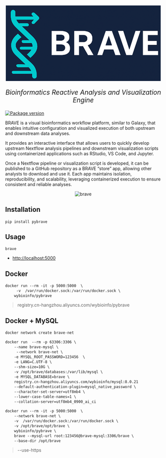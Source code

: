 <p align="center">
  <img src="https://raw.githubusercontent.com/pybrave/brave/refs/heads/master/brave/frontend/img/logo.png" alt="brave" style="width: 500px;">
</p>
<p align="center" style="font-size: 1.5em;">
    <em>Bioinformatics Reactive Analysis and Visualization Engine</em>
</p>

<a href="https://pypi.org/project/pybrave" target="_blank">
    <img src="https://img.shields.io/pypi/v/pybrave?color=%2334D058&label=pypi%20package" alt="Package version">
</a>


BRAVE is a visual bioinformatics workflow platform, similar to Galaxy, that enables intuitive configuration and visualized execution of both upstream and downstream data analyses.

It provides an interactive interface that allows users to quickly develop upstream Nextflow analysis pipelines and downstream visualization scripts using containerized applications such as RStudio, VS Code, and Jupyter.

Once a Nextflow pipeline or visualization script is developed, it can be published to a GitHub repository as a BRAVE “store” app, allowing other analysts to download and use it. Each app maintains isolation, reproducibility, and scalability, leveraging containerized execution to ensure consistent and reliable analyses.



<p align="center">
  <img src="https://pybrave.github.io/brave-doc/assets/images/software_metaphlan-749e353b90a17c2a88106c3d04ce8177.gif" alt="brave" style="width: 500px;">
</p>




## Installation
```
pip install pybrave
```

## Usage
```
brave
```
+ <http://localhost:5000>


## Docker
```
docker run --rm -it -p 5000:5000  \
     -v  /var/run/docker.sock:/var/run/docker.sock \
    wybioinfo/pybrave
```

>  registry.cn-hangzhou.aliyuncs.com/wybioinfo/pybrave

## Docker + MySQL
```
docker network create brave-net
```
```
docker run  --rm -p 63306:3306 \
    --name brave-mysql \
     --network brave-net \
    -e MYSQL_ROOT_PASSWORD=123456  \
    -e LANG=C.UTF-8 \
    --shm-size=10G \
    -v /opt/brave/databases:/var/lib/mysql \
    -e MYSQL_DATABASE=brave \
    registry.cn-hangzhou.aliyuncs.com/wybioinfo/mysql:8.0.21 
    --default-authentication-plugin=mysql_native_password \
    --character-set-server=utf8mb4 \
    --lower-case-table-names=1 \
    --collation-server=utf8mb4_0900_ai_ci 
```
```
docker run --rm -it -p 5000:5000  \
    --network brave-net \
    -v  /var/run/docker.sock:/var/run/docker.sock \
    -v /opt/brave/opt/brave \
    wybioinfo/pybrave \
    brave --mysql-url root:123456@brave-mysql:3306/brave \
    --base-dir /opt/brave 
```
>    --use-https 

